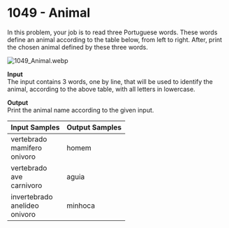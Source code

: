 # 1049 - Animal

In this problem, your job is to read three Portuguese words. These words define an animal according to the table below, from left to right. After, print the chosen animal defined by these three words.

![1049_Animal.webp]()

**Input**<br>
The input contains 3 words, one by line, that will be used to identify the animal, according to the above table, with all letters in lowercase.

**Output**<br>
Print the animal name according to the given input.

| Input Samples                                 | Output Samples    |
|:----------------------------------------------|:------------------|
| vertebrado    <br> mamifero   <br> onivoro    | homem             |
| vertebrado    <br> ave        <br> carnivoro  | aguia             |
| invertebrado  <br> anelideo   <br> onivoro    | minhoca           |